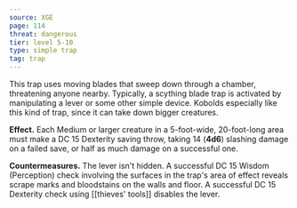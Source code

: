 ```yaml
---
source: XGE
page: 114
threat: dangerous
tier: level 5-10
type: simple trap
tag: trap
---
```

This trap uses moving blades that sweep down through a chamber, threatening anyone nearby. Typically, a scything blade trap is activated by manipulating a lever or some other simple device. Kobolds especially like this kind of trap, since it can take down bigger creatures.

**Effect.** Each Medium or larger creature in a 5-foot-wide, 20-foot-long area must make a DC 15 Dexterity saving throw, taking 14 (**4d6**) slashing damage on a failed save, or half as much damage on a successful one.

**Countermeasures.** The lever isn't hidden. A successful DC 15 Wisdom (Perception) check involving the surfaces in the trap's area of effect reveals scrape marks and bloodstains on the walls and floor. A successful DC 15 Dexterity check using [[thieves' tools]] disables the lever.

